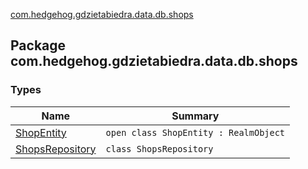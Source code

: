 [com.hedgehog.gdzietabiedra.data.db.shops](./index.md)

## Package com.hedgehog.gdzietabiedra.data.db.shops

### Types

| Name | Summary |
|---|---|
| [ShopEntity](-shop-entity/index.md) | `open class ShopEntity : RealmObject` |
| [ShopsRepository](-shops-repository/index.md) | `class ShopsRepository` |
